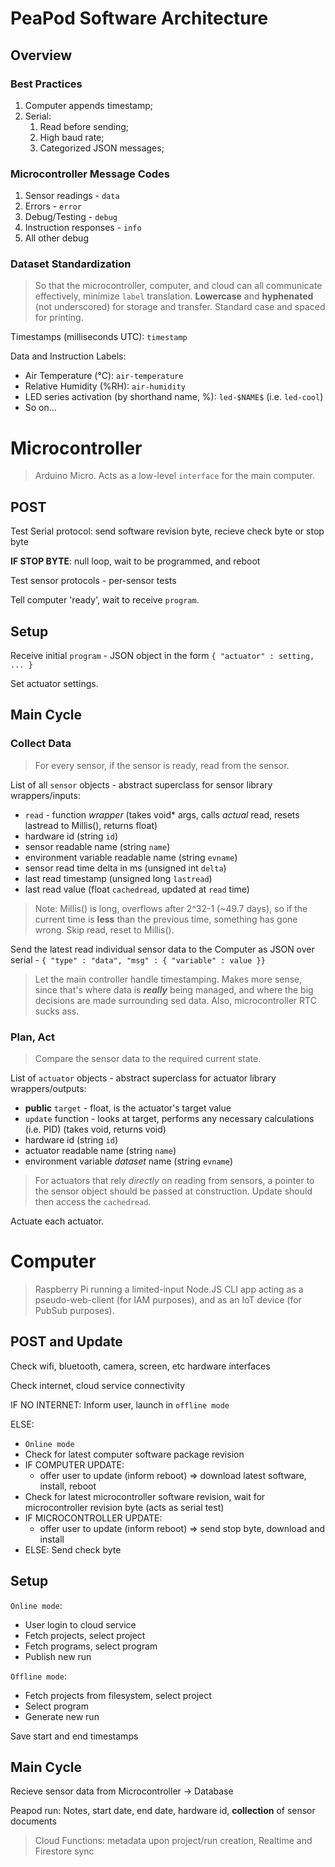 # PeaPod Software Architecture

## Overview

### Best Practices

1. Computer appends timestamp;
2. Serial: 
   1. Read before sending;
   2. High baud rate;
   3. Categorized JSON messages;
<!-- 3. Sensor-Actuator relationship: actuator change function call ***inside*** sensor read function. -->

### Microcontroller Message Codes
 1. Sensor readings - `data`
 2. Errors - `error`
 3. Debug/Testing - `debug`
 4. Instruction responses - `info`
 5. All other debug

### Dataset Standardization

 >So that the microcontroller, computer, and cloud can all communicate effectively, minimize `label` translation. **Lowercase** and **hyphenated** (not underscored) for storage and transfer. Standard case and spaced for printing.

 Timestamps (milliseconds UTC): `timestamp`

 Data and Instruction Labels:

 - Air Temperature (°C): `air-temperature`
 - Relative Humidity (%RH): `air-humidity`
 - LED series activation (by shorthand name, %): `led-$NAME$` (i.e. `led-cool`)
 - So on...

# Microcontroller

> Arduino Micro. Acts as a low-level `interface` for the main computer.

## POST

Test Serial protocol: send software revision byte, recieve check byte or stop byte

**IF STOP BYTE**: null loop, wait to be programmed, and reboot

Test sensor protocols - per-sensor tests

Tell computer 'ready', wait to receive `program`.

## Setup

Receive initial `program` - JSON object in the form `{ "actuator" : setting, ... }`

Set actuator settings.

## Main Cycle

### Collect Data

> For every sensor, if the sensor is ready, read from the sensor.

List of all `sensor` objects - abstract superclass for sensor library wrappers/inputs:
 - `read` - function *wrapper* (takes void* args, calls *actual* read, resets lastread to Millis(), returns float)
 - hardware id (string `id`)
 - sensor readable name (string `name`)
 - environment variable readable name (string `evname`)
 - sensor read time delta in ms (unsigned int `delta`)
 - last read timestamp (unsigned long `lastread`)
 - last read value (float `cachedread`, updated at `read` time)
> Note: Millis() is long, overflows after 2^32-1 (~49.7 days), so if the current time is **less** than the previous time, something has gone wrong. Skip read, reset to Millis().

Send the latest read individual sensor data to the Computer as JSON over serial - `{ "type" : "data", "msg" : { "variable" : value }}`

> Let the main controller handle timestamping. Makes more sense, since that's where data is ***really*** being managed, and where the big decisions are made surrounding sed data. Also, microcontroller RTC sucks ass.

### Plan, Act

> Compare the sensor data to the required current state.

List of `actuator` objects - abstract superclass for actuator library wrappers/outputs:
- **public** `target` - float, is the actuator's target value
- `update` function - looks at target, performs any necessary calculations (i.e. PID) (takes void, returns void)
- hardware id (string `id`)
- actuator readable name (string `name`)
- environment variable *dataset* name (string `evname`)

> For actuators that rely *directly* on reading from sensors, a pointer to the sensor object should be passed at construction. Update should then access the `cachedread`.

Actuate each actuator.

# Computer

> Raspberry Pi running a limited-input Node.JS CLI app acting as a pseudo-web-client (for IAM purposes), and as an IoT device (for PubSub purposes).

## POST and Update

Check wifi, bluetooth, camera, screen, etc hardware interfaces

Check internet, cloud service connectivity

IF NO INTERNET: Inform user, launch in `offline mode`

ELSE: 

- `Online mode`
- Check for latest computer software package revision
- IF COMPUTER UPDATE: 
  - offer user to update (inform reboot) => download latest software, install, reboot
- Check for latest microcontroller software revision, wait for microcontroller revision byte (acts as serial test)
- IF MICROCONTROLLER UPDATE: 
  - offer user to update (inform reboot) => send stop byte, download and install
- ELSE: Send check byte

## Setup

`Online mode`: 

- User login to cloud service
- Fetch projects, select project
- Fetch programs, select program
- Publish new run

`Offline mode`: 

- Fetch projects from filesystem, select project
- Select program
- Generate new run

Save start and end timestamps

## Main Cycle

Recieve sensor data from Microcontroller → Database

Peapod run: Notes, start date, end date, hardware id, **collection** of sensor documents

> Cloud Functions: metadata upon project/run creation, Realtime and Firestore sync